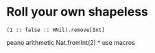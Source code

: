 # Roll your own shapeless

```
(1 :: false :: HNil).remove[Int]
```

peano arithmetic
Nat.fromInt(2)
^ use macros

